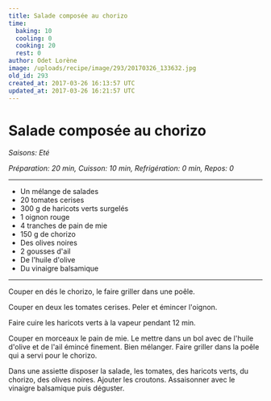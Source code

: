 ```yaml
---
title: Salade composée au chorizo
time:
  baking: 10
  cooling: 0
  cooking: 20
  rest: 0
author: Odet Lorène
image: /uploads/recipe/image/293/20170326_133632.jpg
old_id: 293
created_at: 2017-03-26 16:13:57 UTC
updated_at: 2017-03-26 16:21:57 UTC
---
```


# Salade composée au chorizo

_Saisons: Eté_

_Préparation: 20 min, Cuisson: 10 min, Refrigération: 0 min, Repos: 0_

---

- Un mélange de salades
- 20 tomates cerises
- 300 g de haricots verts surgelés
- 1 oignon rouge
- 4 tranches de pain de mie
- 150 g de chorizo
- Des olives noires
- 2 gousses d'ail
- De l'huile d'olive
- Du vinaigre balsamique

---

Couper en dés le chorizo, le faire griller dans une poêle.

Couper en deux les tomates cerises. Peler et émincer l'oignon.

Faire cuire les haricots verts à la vapeur pendant 12 min.

Couper en morceaux le pain de mie. Le mettre dans un bol avec de l'huile d'olive et de l'ail émincé finement. Bien mélanger. Faire griller dans la poêle qui a servi pour le chorizo.

Dans une assiette disposer la salade, les tomates, des haricots verts, du chorizo, des olives noires. Ajouter les croutons. Assaisonner avec le vinaigre balsamique puis déguster.
